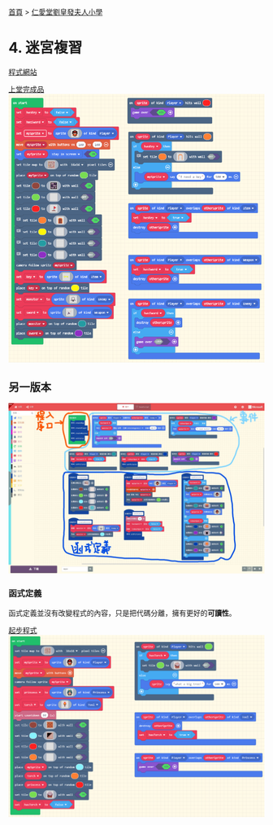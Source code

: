 [首頁] > [仁愛堂劉皇發夫人小學]

# 4. 迷宮複習

[程式網站]

[上堂完成品]
![上堂完整代碼]

## 另一版本
![另一版本]
### 函式定義
函式定義並沒有改變程式的內容，只是把代碼分離，擁有更好的**可讀性**。

[起步程式]
![程序代碼]

<!-- links -->
[首頁]: ../../../../../index.md
[仁愛堂劉皇發夫人小學]: ../../index.md
[程式網站]: https://arcade.makecode.com

[上堂完成品]: ./resource/arcade-complexMaze_completed.png
[上堂完整代碼]: ./resource/complexMaze_completedCode.PNG

[另一版本]: ./resource/InkedmazeCode_LI.jpg

[起步程式]: ./resource/arcade-MazeRevision_complete.png
[程序代碼]: ./resource/mazeRevision_completedCode.PNG